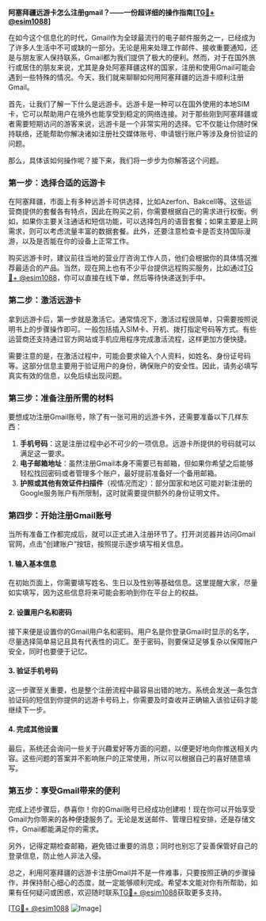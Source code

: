 **阿塞拜疆远游卡怎么注册gmail？——一份超详细的操作指南[[TG💪+ @esim1088](https://t.me/s/esim1088)]**

在如今这个信息化的时代，Gmail作为全球最流行的电子邮件服务之一，已经成为了许多人生活中不可或缺的一部分。无论是用来处理工作邮件、接收重要通知，还是与朋友家人保持联系，Gmail都为我们提供了极大的便利。然而，对于在国外旅行或居住的朋友来说，尤其是身处阿塞拜疆这样的国家，注册和使用Gmail可能会遇到一些特殊的情况。今天，我们就来聊聊如何用阿塞拜疆的远游卡顺利注册Gmail。

首先，让我们了解一下什么是远游卡。远游卡是一种可以在国外使用的本地SIM卡，它可以帮助用户在境外也能享受到稳定的网络连接。对于那些刚到阿塞拜疆或者需要短期访问的游客来说，远游卡是一个非常实用的选择。它不仅能让你随时保持联络，还能帮助你解决诸如注册社交媒体账号、申请银行账户等涉及身份验证的问题。

那么，具体该如何操作呢？接下来，我们将一步步为你解答这个问题。

### 第一步：选择合适的远游卡

在阿塞拜疆，市面上有多种远游卡可供选择，比如Azerfon、Bakcell等。这些运营商提供的套餐各有特点，因此在购买之前，你需要根据自己的需求进行权衡。例如，如果你主要关注通话和短信功能，可以选择包月的语音套餐；如果主要是上网需求，则可以考虑流量丰富的数据套餐。此外，还要注意检查卡是否支持国际漫游，以及是否能在你的设备上正常工作。

购买远游卡时，建议前往当地的营业厅咨询工作人员，他们会根据你的具体情况推荐最适合的产品。当然，现在网上也有不少平台提供远程购买服务，比如通过[TG💪+ @esim1088](https://t.me/s/esim1088)，你可以直接在线下单，然后等待快递送到手中。

### 第二步：激活远游卡

拿到远游卡后，第一步就是激活它。通常情况下，激活过程很简单，只需要按照说明书上的步骤操作即可。一般包括插入SIM卡、开机、拨打指定号码等方式。有些运营商还支持通过官方网站或手机应用程序完成激活流程，这样更加方便快捷。

需要注意的是，在激活过程中，可能会要求输入个人资料，如姓名、身份证号码等。这部分信息主要用于验证用户的身份，确保账户的安全性。因此，请务必填写真实有效的信息，以免后续出现问题。

### 第三步：准备注册所需的材料

要想成功注册Gmail账号，除了有一张可用的远游卡外，还需要准备以下几样东西：

1. **手机号码**：这是注册过程中必不可少的一项信息。远游卡所提供的号码就可以满足这一要求。
2. **电子邮箱地址**：虽然注册Gmail本身不需要已有邮箱，但如果你希望之后能够轻松找回密码或者管理多个账户，最好提前准备好一个备用邮箱。
3. **护照或其他有效证件扫描件**（视情况而定）：部分国家和地区可能对新注册的Google服务账户有所限制，这时就需要提供额外的身份证明文件。

### 第四步：开始注册Gmail账号

当所有准备工作都完成后，就可以正式进入注册环节了。打开浏览器并访问Gmail官网，点击“创建账户”按钮，按照提示逐步填写相关信息。

#### 1. 输入基本信息
在初始页面上，你需要填写姓名、生日以及性别等基础信息。这里提醒大家，尽量如实填写，因为这些信息将来可能会影响到你在平台上的权益。

#### 2. 设置用户名和密码
接下来便是设置你的Gmail用户名和密码。用户名是你登录Gmail时显示的名字，尽量选择简单易记且具有代表性的词汇。至于密码，则要保证足够复杂以保障账户安全，同时也要便于记忆。

#### 3. 验证手机号码
这一步骤至关重要，也是整个注册流程中最容易出错的地方。系统会发送一条包含验证码的短信到你提供的远游卡号码上，你需要及时查收并正确输入该验证码才能继续下一步。

#### 4. 完成其他设置
最后，系统还会询问一些关于兴趣爱好等方面的问题，以便更好地向你推送相关内容。这些问题的答案并不影响账户的正常使用，所以可以根据自己的喜好随意填写。

### 第五步：享受Gmail带来的便利

完成上述步骤后，恭喜你！你的Gmail账号已经成功创建啦！现在你可以开始享受Gmail为你带来的各种便捷服务了。无论是发送邮件、管理日程安排，还是存储文件，Gmail都能满足你的需求。

另外，记得定期检查邮箱，避免错过重要的消息；同时也别忘了妥善保管好自己的登录信息，防止他人非法入侵。

总之，利用阿塞拜疆的远游卡注册Gmail并不是一件难事，只要按照正确的步骤操作，并保持耐心细心的态度，就一定能够顺利完成。希望本文能对你有所帮助，如果有任何疑问或困惑，欢迎随时联系[TG💪+ @esim1088](https://t.me/s/esim1088)获取更多支持。

[[TG💪+ @esim1088](https://t.me/s/esim1088) ![Image](https://i.postimg.cc/4NQfJmqS/Snipaste-2025-05-13-00-14-12.png)]